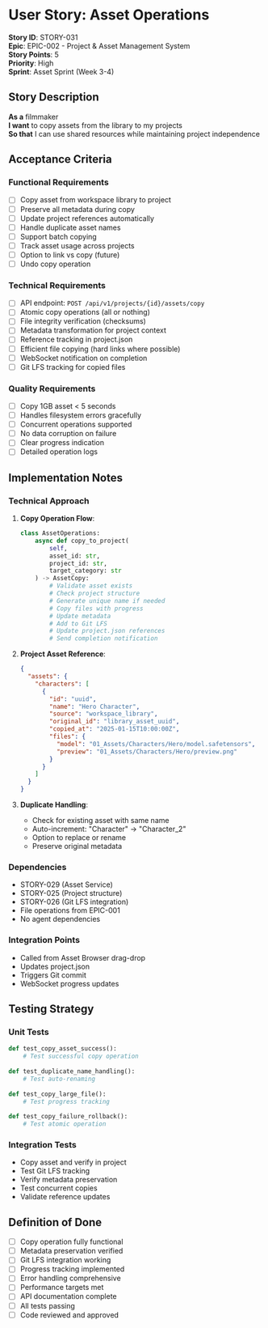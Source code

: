 # User Story: Asset Operations

**Story ID**: STORY-031  
**Epic**: EPIC-002 - Project & Asset Management System  
**Story Points**: 5  
**Priority**: High  
**Sprint**: Asset Sprint (Week 3-4)  

## Story Description

**As a** filmmaker  
**I want** to copy assets from the library to my projects  
**So that** I can use shared resources while maintaining project independence  

## Acceptance Criteria

### Functional Requirements
- [ ] Copy asset from workspace library to project
- [ ] Preserve all metadata during copy
- [ ] Update project references automatically
- [ ] Handle duplicate asset names
- [ ] Support batch copying
- [ ] Track asset usage across projects
- [ ] Option to link vs copy (future)
- [ ] Undo copy operation

### Technical Requirements
- [ ] API endpoint: `POST /api/v1/projects/{id}/assets/copy`
- [ ] Atomic copy operations (all or nothing)
- [ ] File integrity verification (checksums)
- [ ] Metadata transformation for project context
- [ ] Reference tracking in project.json
- [ ] Efficient file copying (hard links where possible)
- [ ] WebSocket notification on completion
- [ ] Git LFS tracking for copied files

### Quality Requirements
- [ ] Copy 1GB asset < 5 seconds
- [ ] Handles filesystem errors gracefully
- [ ] Concurrent operations supported
- [ ] No data corruption on failure
- [ ] Clear progress indication
- [ ] Detailed operation logs

## Implementation Notes

### Technical Approach
1. **Copy Operation Flow**:
   ```python
   class AssetOperations:
       async def copy_to_project(
           self,
           asset_id: str,
           project_id: str,
           target_category: str
       ) -> AssetCopy:
           # Validate asset exists
           # Check project structure
           # Generate unique name if needed
           # Copy files with progress
           # Update metadata
           # Add to Git LFS
           # Update project.json references
           # Send completion notification
   ```

2. **Project Asset Reference**:
   ```json
   {
     "assets": {
       "characters": [
         {
           "id": "uuid",
           "name": "Hero Character",
           "source": "workspace_library",
           "original_id": "library_asset_uuid",
           "copied_at": "2025-01-15T10:00:00Z",
           "files": {
             "model": "01_Assets/Characters/Hero/model.safetensors",
             "preview": "01_Assets/Characters/Hero/preview.png"
           }
         }
       ]
     }
   }
   ```

3. **Duplicate Handling**:
   - Check for existing asset with same name
   - Auto-increment: "Character" → "Character_2"
   - Option to replace or rename
   - Preserve original metadata

### Dependencies
- STORY-029 (Asset Service)
- STORY-025 (Project structure)
- STORY-026 (Git LFS integration)
- File operations from EPIC-001
- No agent dependencies

### Integration Points
- Called from Asset Browser drag-drop
- Updates project.json
- Triggers Git commit
- WebSocket progress updates

## Testing Strategy

### Unit Tests
```python
def test_copy_asset_success():
    # Test successful copy operation
    
def test_duplicate_name_handling():
    # Test auto-renaming
    
def test_copy_large_file():
    # Test progress tracking
    
def test_copy_failure_rollback():
    # Test atomic operation
```

### Integration Tests
- Copy asset and verify in project
- Test Git LFS tracking
- Verify metadata preservation
- Test concurrent copies
- Validate reference updates

## Definition of Done
- [ ] Copy operation fully functional
- [ ] Metadata preservation verified
- [ ] Git LFS integration working
- [ ] Progress tracking implemented
- [ ] Error handling comprehensive
- [ ] Performance targets met
- [ ] API documentation complete
- [ ] All tests passing
- [ ] Code reviewed and approved